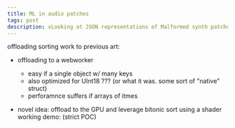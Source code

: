 ```yaml
---
title: ML in audio patches
tags: post
description: vLooking at JSON representations of Malformed synth patches, tags, and abstracting xxxx
---
```



offloading sorting work to
previous art:
- offloading to a webworker
  -  easy if a single object w/ many keys
  - also optimized for UInt18 ??? (or what it was. some sort of "native" struct)
  - perforamnce suffers if arrays of itmes

- novel idea: offload to the GPU and leverage bitonic sort using a shader
   working demo: (strict POC)


